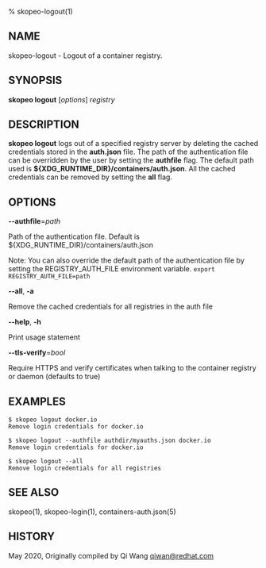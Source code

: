 % skopeo-logout(1)

## NAME
skopeo\-logout - Logout of a container registry.

## SYNOPSIS
**skopeo logout** [*options*] _registry_

## DESCRIPTION
**skopeo logout** logs out of a specified registry server by deleting the cached credentials
stored in the **auth.json** file. The path of the authentication file can be overridden by the user by setting the **authfile** flag.
The default path used is **${XDG\_RUNTIME\_DIR}/containers/auth.json**.
All the cached credentials can be removed by setting the **all** flag.

## OPTIONS

**--authfile**=*path*

Path of the authentication file. Default is ${XDG\_RUNTIME\_DIR}/containers/auth.json

Note: You can also override the default path of the authentication file by setting the REGISTRY\_AUTH\_FILE
environment variable. `export REGISTRY_AUTH_FILE=path`

**--all**, **-a**

Remove the cached credentials for all registries in the auth file

**--help**, **-h**

Print usage statement

**--tls-verify**=_bool_

Require HTTPS and verify certificates when talking to the container registry or daemon (defaults to true)

## EXAMPLES

```
$ skopeo logout docker.io
Remove login credentials for docker.io
```

```
$ skopeo logout --authfile authdir/myauths.json docker.io
Remove login credentials for docker.io
```

```
$ skopeo logout --all
Remove login credentials for all registries
```

## SEE ALSO
skopeo(1), skopeo-login(1), containers-auth.json(5)

## HISTORY
May 2020, Originally compiled by Qi Wang <qiwan@redhat.com>
